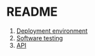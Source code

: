 # README

1. [Deployment environment](https://github.com/cryptoyell/binance-order-history-web-api/wiki/Deployment-environment)
2. [Software testing](https://github.com/cryptoyell/binance-order-history-web-api/wiki/Software-testing)
3. [API](https://github.com/cryptoyell/binance-order-history-web-api/wiki/API)
